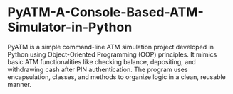 # PyATM-A-Console-Based-ATM-Simulator-in-Python
PyATM is a simple command-line ATM simulation project developed in Python using Object-Oriented Programming (OOP) principles. It mimics basic ATM functionalities like checking balance, depositing, and withdrawing cash after PIN authentication. The program uses encapsulation, classes, and methods to organize logic in a clean, reusable manner.
